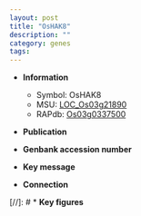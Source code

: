 ```yaml
---
layout: post
title: "OsHAK8"
description: ""
category: genes
tags: 
---
```


* **Information**  
    + Symbol: OsHAK8  
    + MSU: [LOC_Os03g21890](http://rice.uga.edu/cgi-bin/ORF_infopage.cgi?orf=LOC_Os03g21890)  
    + RAPdb: [Os03g0337500](http://rapdb.dna.affrc.go.jp/viewer/gbrowse_details/irgsp1?name=Os03g0337500)  

* **Publication**  

* **Genbank accession number**  

* **Key message**  

* **Connection**  

[//]: # * **Key figures**  



